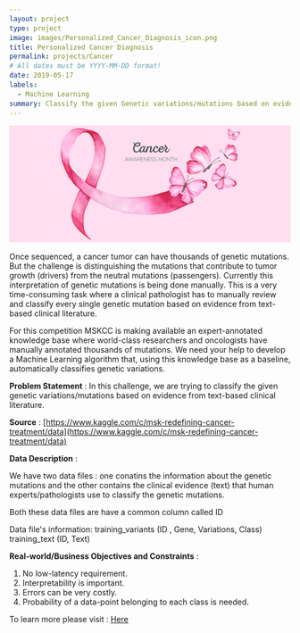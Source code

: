 ```yaml
---
layout: project
type: project
image: images/Personalized_Cancer_Diagnosis_icon.png
title: Personalized Cancer Diagnosis
permalink: projects/Cancer
# All dates must be YYYY-MM-DD format!
date: 2019-05-17
labels:
  - Machine Learning
summary: Classify the given Genetic variations/mutations based on evidence from text-based clinical literature.
---
```


<img class="ui image" src="../images/Personalized_Cancer_Diagnosis_Banner.png">

Once sequenced, a cancer tumor can have thousands of genetic mutations. But the challenge is distinguishing the mutations that contribute to tumor growth (drivers) from the neutral mutations (passengers). Currently this interpretation of genetic mutations is being done manually. This is a very time-consuming task where a clinical pathologist has to manually review and classify every single genetic mutation based on evidence from text-based clinical literature.

For this competition MSKCC is making available an expert-annotated knowledge base where world-class researchers and oncologists have manually annotated thousands of mutations. We need your help to develop a Machine Learning algorithm that, using this knowledge base as a baseline, automatically classifies genetic variations.

<b>Problem Statement</b> : In this challenge, we are trying to classify the given genetic variations/mutations based on evidence from text-based clinical literature.

<b>Source</b> : [https://www.kaggle.com/c/msk-redefining-cancer-treatment/data](https://www.kaggle.com/c/msk-redefining-cancer-treatment/data)

<b>Data Description</b> : 

We have two data files : one conatins the information about the genetic mutations and the other contains the clinical evidence (text) that human experts/pathologists use to classify the genetic mutations.

Both these data files are have a common column called ID

Data file's information:
training_variants (ID , Gene, Variations, Class)
training_text (ID, Text)


<b>Real-world/Business Objectives and Constraints</b> : 
1. No low-latency requirement.
2. Interpretability is important.
3. Errors can be very costly.
4. Probability of a data-point belonging to each class is needed.

To learn more please visit : [Here](https://github.com/Souravban/Personalized-Cancer-Diagnosis)
